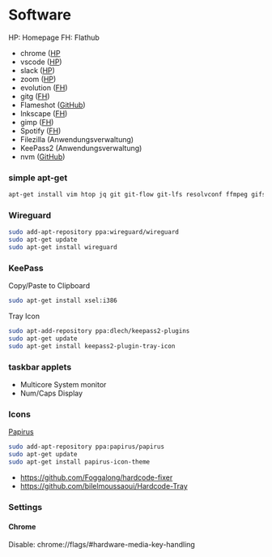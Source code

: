 # Software

HP: Homepage
FH: Flathub

- chrome ([HP](https://www.google.com/intl/de_de/chrome/)
- vscode ([HP](https://code.visualstudio.com/download))
- slack ([HP](https://slack.com/intl/de-de/downloads/linux))
- zoom ([HP](https://zoom.us/download))
- evolution ([FH](https://flathub.org/apps/details/org.gnome.Evolution))
- gitg ([FH](https://flathub.org/apps/details/org.gnome.gitg))
- Flameshot ([GitHub](https://github.com/lupoDharkael/flameshot))
- Inkscape ([FH](https://flathub.org/apps/details/org.inkscape.Inkscape))
- gimp ([FH](https://flathub.org/apps/details/org.gimp.GIMP))
- Spotify ([FH](https://flathub.org/apps/details/com.spotify.Client))
- Filezilla (Anwendungsverwaltung)
- KeePass2 (Anwendungsverwaltung)
- nvm ([GitHub](https://github.com/nvm-sh/nvm))

### simple apt-get

```sh
apt-get install vim htop jq git git-flow git-lfs resolvconf ffmpeg gifsicle fonts-firacode
```

### Wireguard
```sh
sudo add-apt-repository ppa:wireguard/wireguard
sudo apt-get update
sudo apt-get install wireguard
```


### KeePass
Copy/Paste to Clipboard
```sh
sudo apt-get install xsel:i386
```

Tray Icon
```sh
sudo apt-add-repository ppa:dlech/keepass2-plugins
sudo apt-get update
sudo apt-get install keepass2-plugin-tray-icon
```

### taskbar applets

- Multicore System monitor
- Num/Caps Display

### Icons

[Papirus](https://github.com/PapirusDevelopmentTeam/papirus-icon-theme)

```sh
sudo add-apt-repository ppa:papirus/papirus
sudo apt-get update
sudo apt-get install papirus-icon-theme
```

- https://github.com/Foggalong/hardcode-fixer
- https://github.com/bilelmoussaoui/Hardcode-Tray

### Settings

#### Chrome 
Disable: chrome://flags/#hardware-media-key-handling


